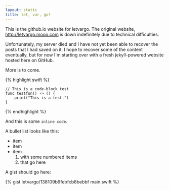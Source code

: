 ```yaml
---
layout: static
title: let, var, go!
---
```


This is the github.io website for letvargo. The original website, http://letvargo.mooo.com is down indefinitely due to technical difficulties.

Unfortunately, my server died and I have not yet been able to recover the posts that I had saved on it. I hope to recover some of the content eventually, but for now I'm starting over with a fresh jekyll-powered website hosted here on GitHub.

More is to come.

{% highlight swift %}

    // This is a code-block test
    func testfun() -> () {
        print("This is a test.")
    }

{% endhighlight %}
    
And this is some `inline code`.

A bullet list looks like this:

* item
* item
* item
  1. with some numbered items
  2. that go here

A gist should go here:

{% gist letvargo/138109b9febfcb8bebbf main.swift %}